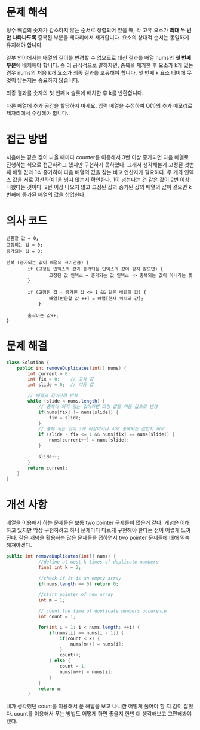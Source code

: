 # 문제 해석
정수 배열의 숫자가 감소하지 않는 순서로 정렬되어 있을 때, 각 고유 요소가 **최대 두 번만 나타나도록** 중복된 부분을 제자리에서 제거합니다. 요소의 상대적 순서는 동일하게 유지해야 합니다.

일부 언어에서는 배열의 길이를 변경할 수 없으므로 대신 결과를 배열 nums의 **첫 번째 부분**에 배치해야 합니다. 좀 더 공식적으로 말하자면, 중복을 제거한 후 요소가 k개 있는 경우 nums의 처음 k개 요소가 최종 결과를 보유해야 합니다. 첫 번째 k 요소 너머에 무엇이 남는지는 중요하지 않습니다.

최종 결과를 숫자의 첫 번째 k 슬롯에 배치한 후 k를 반환합니다.

다른 배열에 추가 공간을 할당하지 마세요. 입력 배열을 수정하여 O(1)의 추가 메모리로 제자리에서 수정해야 합니다.

# 접근 방법
처음에는 같은 값이 나올 때마다 counter를 이용해서 3번 이상 증가되면 다음 배열로 진행하는 식으로 접근하려고 했지만 구현하지 못하였다. 그래서 생각해본게 고정된 첫번째 배열 값과 1씩 증가하여 다음 배열의 값을 찾는 비교 연산자가 필요하다. 두 개의 인덱스 값을 서로 감산하여 1을 넘지 않는지 확인한다. 1이 넘는다는 건 같은 값이 2번 이상 나왔다는 것이다. 2번 이상 나오지 않고 고정된 값과 증가된 값의 배열의 값이 같으면 k번째에 증가된 배열의 값을 삽입한다.
# 의사 코드
```
반환할 값 = 0;
고정되는 값 = 0;
증가되는 값 = 0;

반복 (증가되는 값이 배열의 크기만큼) {
		if (고정된 인덱스의 값과 증가되는 인덱스의 값이 같지 않으면) {
				고정된 값 인덱스 = 증가되는 값 인덱스 -> 중복되는 값이 아니라는 뜻
		}
		
		if (고정된 값 - 증가된 값 <= 1 && 같은 배열의 값) {
				배열[반환할 값 ++] = 배열[현재 위치의 값];
			}
			
		움직이는 값++;
}
```
# 문제 해결
```java
class Solution {
    public int removeDuplicates(int[] nums) {
        int current = 0;
        int fix = 0;    // 고정 값
        int slide = 0;  // 이동 값

        // 배열의 길이만큼 반복
        while (slide < nums.length) {
            // 중복이 되지 않는 값이라면 고정 값을 이동 값으로 변경
            if(nums[fix] != nums[slide]) {
                fix = slide;
            }
            // 중복 되는 값이 3개 이상이거나 서로 중복되는 값인지 비교
            if (slide - fix <= 1 && nums[fix] == nums[slide]) {
                nums[current++] = nums[slide];
            }
            
            slide++;
        }
        return current;
    }
}
```
    
# 개선 사항
배열을 이용해서 하는 문제들은 보통 two pointer 문제들이 많은거 같다. 개념은 이해하고 있지만 막상 구현하려고 하니 문제마다 다르게 구현해야 한다는 점이 어렵게 느껴진다. 같은 개념을 활용하는 많은 문제들을 접하면서 two pointer 문제들에 대해 익숙해져야겠다. 
```java
public int removeDuplicates(int[] nums) {
    		//define at most k times of duplicate numbers
    		final int k = 2;

    		//check if it is an empty array
    		if(nums.length == 0) return 0;

    		//start pointer of new array
    		int m = 1;

    		// count the time of duplicate numbers occurence
    		int count = 1;

    		for(int i = 1; i < nums.length; ++i) {
    			if(nums[i] == nums[i - 1]) {
    				if(count < k) {
    					nums[m++] = nums[i];
    				}
    				count++;
    			} else {
    				count = 1;
    				nums[m++] = nums[i];
    			}
    		}
    		return m;
    	}
```
내가 생각했던 count를 이용해서 푼 해답을 보고 나니깐 어떻게 풀어야 할 지 감이 잡혔다. count를 이용해서 푸는 방법도 어떻게 하면 좋을지 한번 더 생각해보고 고민해봐야겠다.

